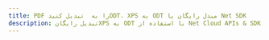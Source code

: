 ---title: PDF را به  تبدیل کنیدODT، XPS به ODT مبدل رایگان یا Net SDKdescription: تبدیل رایگانXPS به ODT با استفاده از Net Cloud APIs & SDK همچنین اسناد PDF را در Cloud ایجاد، ویرایش و رندر کنید.---